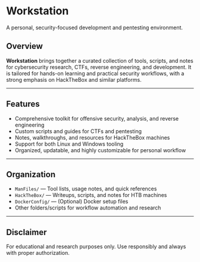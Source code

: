 # Workstation

A personal, security-focused development and pentesting environment.

## Overview

**Workstation** brings together a curated collection of tools, scripts, and notes for cybersecurity research, CTFs, reverse engineering, and development. It is tailored for hands-on learning and practical security workflows, with a strong emphasis on HackTheBox and similar platforms.

---

## Features

- Comprehensive toolkit for offensive security, analysis, and reverse engineering  
- Custom scripts and guides for CTFs and pentesting  
- Notes, walkthroughs, and resources for HackTheBox machines  
- Support for both Linux and Windows tooling  
- Organized, updatable, and highly customizable for personal workflow

---

## Organization

- `ManFiles/` — Tool lists, usage notes, and quick references  
- `HackTheBox/` — Writeups, scripts, and notes for HTB machines  
- `DockerConfig/` — (Optional) Docker setup files  
- Other folders/scripts for workflow automation and research

---

## Disclaimer

For educational and research purposes only. Use responsibly and always with proper authorization.

